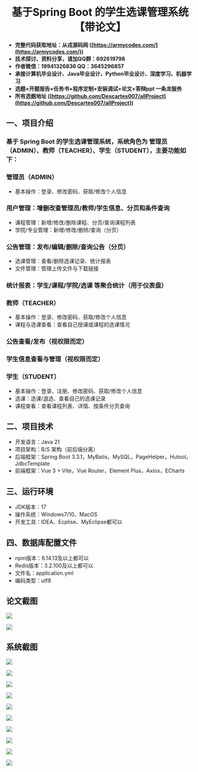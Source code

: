 <h1 align="center">基于Spring Boot 的学生选课管理系统【带论文】</h1></p>

- <b>完整代码获取地址：从戎源码网 ([https://armycodes.com/](https://armycodes.com/))</b>
- <b>技术探讨、资料分享，请加QQ群：692619798</b>
- <b>作者微信：19941326836  QQ：3645296857</b>
- <b>承接计算机毕业设计、Java毕业设计、Python毕业设计、深度学习、机器学习</b>
- <b>选题+开题报告+任务书+程序定制+安装调试+论文+答辩ppt 一条龙服务</b>
- <b>所有选题地址 ([https://github.com/Descartes007/allProject](https://github.com/Descartes007/allProject)) </b>

## 一、项目介绍

### 基于 Spring Boot 的学生选课管理系统，系统角色为 管理员（ADMIN）、教师（TEACHER）、学生（STUDENT），主要功能如下：
### 管理员（ADMIN）
- 基本操作：登录、修改密码、获取/修改个人信息
### 用户管理：增删改查管理员/教师/学生信息、分页和条件查询
- 课程管理：新增/修改/删除课程、分页/查询课程列表
- 学院/专业管理：新增/修改/删除/查询（分页）
### 公告管理：发布/编辑/删除/查询公告（分页）
- 选课管理：查看/删除选课记录、统计报表
- 文件管理：管理上传文件与下载链接
### 统计报表：学生/课程/学院/选课 等聚合统计（用于仪表盘）
### 教师（TEACHER）
- 基本操作：登录、修改密码、获取/修改个人信息
- 课程与选课查看：查看自己授课或课程的选课情况
### 公告查看/发布（视权限而定）
### 学生信息查看与管理（视权限而定）
### 学生（STUDENT）
- 基本操作：登录、注册、修改密码、获取/修改个人信息
- 选课：选课/退选、查看自己的选课记录
- 课程查看：查看课程列表、详情、按条件分页查询

## 二、项目技术

- 开发语言：Java 21
- 项目架构：B/S 架构（前后端分离）
- 后端框架：Spring Boot 3.3.1，MyBatis，MySQL，PageHelper，Hutool，JdbcTemplate
- 前端框架：Vue 3 + Vite，Vue Router，Element Plus，Axios，ECharts


## 三、运行环境

- JDK版本：17
- 操作系统：Windows7/10、MacOS
- 开发工具：IDEA、Ecplise、MyEclipse都可以

## 四、数据库配置文件

- npm版本：6.14.13及以上都可以
- Redis版本：3.2.100及以上都可以
- 文件名：application.yml
- 编码类型：utf8

## 论文截图

![](screenshot/1.png)

![](screenshot/2.png)

## 系统截图

![](screenshot/3.png)

![](screenshot/4.png)

![](screenshot/5.png)

![](screenshot/6.png)

![](screenshot/7.png)

![](screenshot/8.png)

![](screenshot/9.png)

![](screenshot/10.png)

![](screenshot/11.png)

![](screenshot/12.png)